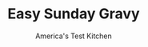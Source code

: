 ---
layout: ../../layouts/MarkdownPostLayout.astro
title: Easy Sunday Gravy
author: America's Test Kitchen
pubDate: 2023-03-15
description: "With a little leftover chuck roast, you can shave hours off the cooking time for this rich, meaty tomato sauce."
image_url: https://res.cloudinary.com/hksqkdlah/image/upload/ar_1:1,c_fill,dpr_2.0,f_auto,fl_lossy.progressive.strip_profile,g_faces:auto,q_auto:low,w_344/9154_sfs-leftoversundaygravy-16-277821
tags: ["Main Courses","Italian","Beef"]
calories: 2564
protein: 24
carbohydrates: 18
fats: 
fiber: 3
ingredients: ["1 tablespoon, vegetable oil","1 pound, hot Italian sausage","2 , onions, chopped medium","2 tablespoons, tomato paste","6 , garlic cloves, minced","2 teaspoons, sugar","1/2 teaspoon, dried oregano","1/4 cup, red wine","1 (28-ounce) can, crushed tomato","2 cups shredded, leftover chuck roast meat",", Salt and pepper","3 tablespoons, chopped fresh basil"]
serves: 6
time: "55 minutes"
instructions: ["Heat oil in Dutch oven over medium-high heat until just smoking. Add sausage and cook until well browned, 6 to 8 minutes. Transfer sausage to paper towel–lined plate. Slice in half crosswise; reserve.","Cook onions in sausage fat over medium heat until browned, 6 to 8 minutes. Add tomato paste, garlic, sugar, and oregano and cook until tomato paste begins to darken, 1 to 2 minutes. Add wine, scraping up any browned bits, and simmer until reduced to 2 tablespoons, about 1 minute. Add tomatoes, chuck roast, reserved sausage, ¾ teaspoon salt, and ¼ teaspoon pepper.","Reduce heat to low and simmer, covered, until slightly thickened, about 20 minutes. Stir in basil. Season with salt and pepper. Serve over pasta. (Sunday gravy can be refrigerated in airtight container for 2 days.)"]
nutrition: ["910 mg Potassium","276 mg Phosphorus","90 mg Calcium","4 mg Iron","57 mg Magnesium","880 mg Sodium","4 mg Zinc","28 g Fat","6 mg Niacin (B3)","13 g Monounsaturated","3 g Polyunsaturated","19 mg Vitamin C","86 mg Cholesterol","9 g Saturated","3 g Fiber","34 µg Folate (food)","9 g Sugars","16 µg Vitamin K","243 g Water","18 g Carbs","34 µg Folate equivalent (total)","24 g Protein","2 mg Vitamin E","1 µg Vitamin B12","23 µg Vitamin A","427 kcal Energy","1 g Sugars, added","2564 calories"]
notes: "This recipe will dress 1 pound of pasta; we prefer tubular shapes here."
---